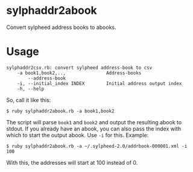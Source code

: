 # sylphaddr2abook

Convert sylpheed address books to abooks.

# Usage

    sylphaddr2csv.rb: convert sylpheed address-book to csv
        -a book1,book2,..,               Address-books
            --address-book
        -i, --initial_index INDEX        Initial address output index
        -h, --help

So, call it like this:

    $ ruby sylphaddr2abook.rb -a book1,book2

The script will parse `book1` and `book2` and output the resulting abook to stdout. If you
already have an abook, you can also pass the index with which to start the output abook.
Use `-i` for this. Example:

    $ ruby sylphaddr2abook.rb -a ~/.sylpheed-2.0/addrbook-000001.xml -i 100

With this, the addresses will start at 100 instead of 0.

